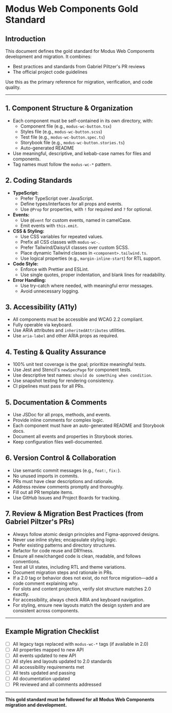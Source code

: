 # Modus Web Components Gold Standard

## Introduction

This document defines the gold standard for Modus Web Components development and migration. It combines:
- Best practices and standards from Gabriel Piltzer's PR reviews
- The official project code guidelines

Use this as the primary reference for migration, verification, and code quality.

---

## 1. Component Structure & Organization
- Each component must be self-contained in its own directory, with:
  - Component file (e.g., `modus-wc-button.tsx`)
  - Styles file (e.g., `modus-wc-button.scss`)
  - Test file (e.g., `modus-wc-button.spec.ts`)
  - Storybook file (e.g., `modus-wc-button.stories.ts`)
  - Auto-generated README
- Use meaningful, descriptive, and kebab-case names for files and components.
- Tag names must follow the `modus-wc-*` pattern.

## 2. Coding Standards
- **TypeScript:**
  - Prefer TypeScript over JavaScript.
  - Define types/interfaces for all props and events.
  - Use `@Prop` for properties, with `!` for required and `?` for optional.
- **Events:**
  - Use `@Event` for custom events, named in camelCase.
  - Emit events with `this.emit`.
- **CSS & Styling:**
  - Use CSS variables for repeated values.
  - Prefix all CSS classes with `modus-wc-`.
  - Prefer Tailwind/DaisyUI classes over custom SCSS.
  - Place dynamic Tailwind classes in `<component>.tailwind.ts`.
  - Use logical properties (e.g., `margin-inline-start`) for RTL support.
- **Code Style:**
  - Enforce with Prettier and ESLint.
  - Use single quotes, proper indentation, and blank lines for readability.
- **Error Handling:**
  - Use try-catch where needed, with meaningful error messages.
  - Avoid unnecessary logging.

## 3. Accessibility (A11y)
- All components must be accessible and WCAG 2.2 compliant.
- Fully operable via keyboard.
- Use ARIA attributes and `inheritedAttributes` utilities.
- Use `aria-label` and other ARIA props as required.

## 4. Testing & Quality Assurance
- 100% unit test coverage is the goal; prioritize meaningful tests.
- Use Jest and Stencil's `newSpecPage` for component tests.
- Use descriptive test names: `should do something when condition`.
- Use snapshot testing for rendering consistency.
- CI pipelines must pass for all PRs.

## 5. Documentation & Comments
- Use JSDoc for all props, methods, and events.
- Provide inline comments for complex logic.
- Each component must have an auto-generated README and Storybook docs.
- Document all events and properties in Storybook stories.
- Keep configuration files well-documented.

## 6. Version Control & Collaboration
- Use semantic commit messages (e.g., `feat:`, `fix:`).
- No unused imports in commits.
- PRs must have clear descriptions and rationale.
- Address review comments promptly and thoroughly.
- Fill out all PR template items.
- Use GitHub Issues and Project Boards for tracking.

## 7. Review & Migration Best Practices (from Gabriel Piltzer's PRs)
- Always follow atomic design principles and Figma-approved designs.
- Never use inline styles; encapsulate styling logic.
- Prefer existing patterns and directory structures.
- Refactor for code reuse and DRYness.
- Ensure all new/changed code is clean, readable, and follows conventions.
- Test all UI states, including RTL and theme variations.
- Document migration steps and rationale in PRs.
- If a 2.0 tag or behavior does not exist, do not force migration—add a code comment explaining why.
- For slots and content projection, verify slot structure matches 2.0 exactly.
- For accessibility, always check ARIA and keyboard navigation.
- For styling, ensure new layouts match the design system and are consistent across components.

---

## Example Migration Checklist
- [ ] All legacy tags replaced with `modus-wc-*` tags (if available in 2.0)
- [ ] All properties mapped to new API
- [ ] All events updated to new API
- [ ] All styles and layouts updated to 2.0 standards
- [ ] All accessibility requirements met
- [ ] All tests updated and passing
- [ ] All documentation updated
- [ ] PR reviewed and all comments addressed

---

**This gold standard must be followed for all Modus Web Components migration and development.** 